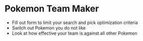 # Pokemon Team Maker

* Fill out form to limit your search and pick optimization criteria
* Switch out Pokemon you do not like
* Look at how effective your team is against all other Pokemon

